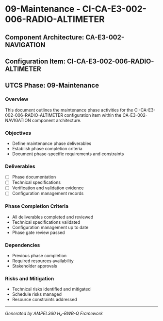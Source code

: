 # 09-Maintenance - CI-CA-E3-002-006-RADIO-ALTIMETER

## Component Architecture: CA-E3-002-NAVIGATION
## Configuration Item: CI-CA-E3-002-006-RADIO-ALTIMETER
## UTCS Phase: 09-Maintenance

### Overview
This document outlines the maintenance phase activities for the CI-CA-E3-002-006-RADIO-ALTIMETER configuration item within the CA-E3-002-NAVIGATION component architecture.

### Objectives
- Define maintenance phase deliverables
- Establish phase completion criteria
- Document phase-specific requirements and constraints

### Deliverables
- [ ] Phase documentation
- [ ] Technical specifications
- [ ] Verification and validation evidence
- [ ] Configuration management records

### Phase Completion Criteria
- All deliverables completed and reviewed
- Technical specifications validated
- Configuration management up to date
- Phase gate review passed

### Dependencies
- Previous phase completion
- Required resources availability
- Stakeholder approvals

### Risks and Mitigation
- Technical risks identified and mitigated
- Schedule risks managed
- Resource constraints addressed

---
*Generated by AMPEL360 H₂-BWB-Q Framework*
